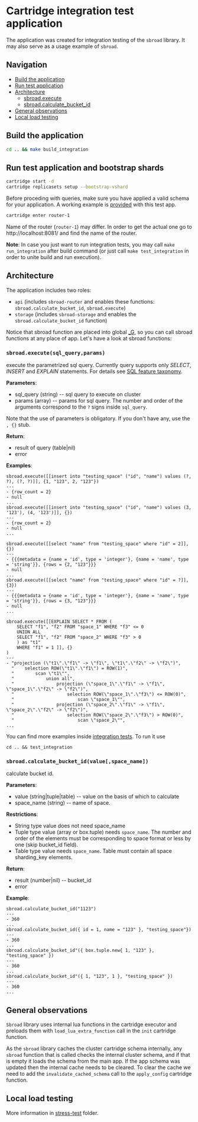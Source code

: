 # Cartridge integration test application

The application was created for integration testing of the `sbroad` library. It may also serve as a usage example of `sbroad`.

## Navigation
* [Build the application](#build-app)
* [Run test application](#run-test)
* [Architecture](#architecture)
    * [sbroad.execute](#sbroad-execute)
    * [sbroad.calculate_bucket_id](#sbroad-calculate_bucket_id)
* [General observations](#general-observations)
* [Local load testing](#load-test)

## <a name="build-app"></a>Build the application

``` bash
cd .. && make build_integration
```

## <a name="run-tests"></a>Run test application and bootstrap shards

```bash
cartridge start -d
cartridge replicasets setup --bootstrap-vshard
 ```
Before proceding with queries, make sure you have applied a valid schema for your application. A working example is [provided](https://git.picodata.io/picodata/picodata/sbroad/-/blob/main/sbroad-cartridge/test_app/test/data/config.yml) with this test app.

```bash
cartridge enter router-1
```
Name of the router (`router-1`) may differ. In order to get the actual one go to http://localhost:8081/
and find the name of the router.

**Note**: In case you just want to run integration tests, you may call
`make run_integration` after build command (or just call `make test_integration` in
order to unite build and run execution).

## <a name="architecture"></a>Architecture

The application includes two roles:

- `api` (includes `sbroad-router` and enables these functions: `sbroad.calculate_bucket_id`, `sbroad.execute`)
- `storage` (includes `sbroad-storage` and enables the `sbroad.calculate_bucket_id` function)

Notice that sbroad function are placed into global [_G](https://www.lua.org/pil/14.html), so you can call sbroad functions at any place of app. Let's have a look at sbroad functions:

### <a name="sbroad-execute"></a>`sbroad.execute(sql_query,params)`
execute the parametrized sql query. Currently query supports only _SELECT_, _INSERT_ and _EXPLAIN_ statements. For details see [SQL feature taxonomy](https://git.picodata.io/picodata/picodata/sbroad/-/blob/main/doc/sql/feature_taxonomy.md).

**Parameters**:
* sql_query (string) -- sql query to execute on cluster
* params (array) -- params for sql query. The number and order of the arguments correspond to the `?` signs inside `sql_query`.

Note that the use of parameters is obligatory. If you don't have any, use the `, {}` stub.

**Return**:
* result of query (table|nil)
* error

**Examples**:


```
sbroad.execute([[insert into "testing_space" ("id", "name") values (?, ?), (?, ?)]], {1, "123", 2, "123"})
---
- {row_count = 2}
- null
...
sbroad.execute([[insert into "testing_space" ("id", "name") values (3, '123'), (4, '123')]], {})
---
- {row_count = 2}
- null
...

sbroad.execute([[select "name" from "testing_space" where "id" = 2]], {})
---
- {{{metadata = {name = 'id', type = 'integer'}, {name = 'name', type = 'string'}}, {rows = {2, "123"}}}
- null
...
sbroad.execute([[select "name" from "testing_space" where "id" = ?]], {3})
---
- {{{metadata = {name = 'id', type = 'integer'}, {name = 'name', type = 'string'}}, {rows = {3, "123"}}}
- null
...

sbroad.execute([[EXPLAIN SELECT * FROM (
    SELECT "f1", "f2" FROM "space_1" WHERE "f3" <= 0
    UNION ALL
    SELECT "f1", "f2" FROM "space_2" WHERE "f3" > 0
    ) as "t1"
    WHERE "f1" = 1 ]], {}
)
---
- "projection (\"t1\".\"f1\" -> \"f1\", \"t1\".\"f2\" -> \"f2\")",
  "    selection ROW(\"t1\".\"f1\") = ROW(1)",
  "        scan \"t1\"",
  "            union all",
  "                projection (\"space_1\".\"f1\" -> \"f1\", \"space_1\".\"f2\" -> \"f2\")",
  "                    selection ROW(\"space_1\".\"f3\") <= ROW(0)",
  "                        scan \"space_1\"",
  "                projection (\"space_2\".\"f1\" -> \"f1\", \"space_2\".\"f2\" -> \"f2\")",
  "                    selection ROW(\"space_2\".\"f3\") > ROW(0)",
  "                        scan \"space_2\"",
...
```

You can find more examples inside [integration tests](https://git.picodata.io/picodata/picodata/sbroad/-/tree/main/sbroad-cartridge/test_app/test/integration). To run it use
```
cd .. && test_integration
```
### <a name="sbroad-calculate_bucket_id"></a>`sbroad.calculate_bucket_id(value[,space_name])`
calculate bucket id.

**Parameters**:
* value (string|tuple|table) -- value on the basis of which to calculate
* space_name (string) -- name of space.

**Restrictions**:
* String type value does not need space_name
* Tuple type value (array or box.tuple) needs `space_name`. The number and order of the elements must be corresponding to space format or less by one (skip bucket_id field).
* Table type value needs `space_name`. Table must contain all space sharding_key elements.

**Return**:
* result (number|nil) -- bucket_id
* error

**Example**:
```
sbroad.calculate_bucket_id("1123")
---
- 360
...
sbroad.calculate_bucket_id({ id = 1, name = "123" }, "testing_space"})
---
- 360
...
sbroad.calculate_bucket_id"({ box.tuple.new{ 1, "123" }, "testing_space" })
---
- 360
...
sbroad.calculate_bucket_id"({ 1, "123", 1 }, "testing_space" })
---
- 360
...
```

##  <a name="general-observations"></a>General observations

`Sbroad` library uses internal lua functions in the cartridge executor and preloads them with `load_lua_extra_function` call in the `init` cartridge function.

As the `sbroad` library caches the cluster cartridge schema internally, any `sbroad` function that is called checks the internal cluster schema, and if that is empty it loads the schema from the main app. If the app schema was updated then the internal cache needs to be cleared. To clear the cache we need to add the `invalidate_cached_schema` call to the `apply_config` cartridge function.

## <a name="load-test"></a>Local load testing

More information in [stress-test](../stress-test) folder.
